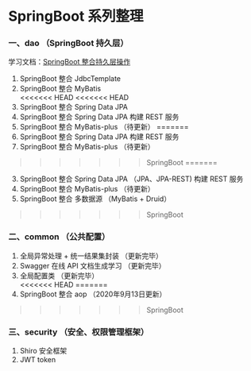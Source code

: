# SpringBoot 系列整理  
### 一、dao  （SpringBoot 持久层）   
学习文档：[SpringBoot 整合持久层操作](https://www.yuque.com/u300253/learnjava/piot24)

1. SpringBoot 整合 JdbcTemplate   
2. SpringBoot 整合 MyBatis   
<<<<<<< HEAD
<<<<<<< HEAD
3. SpringBoot 整合 Spring Data JPA  
4. SpringBoot 整合 Spring Data JPA  构建 REST 服务  
5. SpringBoot 整合 MyBatis-plus （待更新）
=======
3. SpringBoot 整合 Spring Data JPA  构建 REST 服务  
4. SpringBoot 整合 MyBatis-plus （待更新）
>>>>>>> SpringBoot
=======
3. SpringBoot 整合 Spring Data JPA （JPA、JPA-REST) 构建 REST 服务  
4. SpringBoot 整合 MyBatis-plus （待更新）
5. SpringBoot 整合 多数据源 （MyBatis + Druid）
>>>>>>> SpringBoot

### 二、common （公共配置）  
1. 全局异常处理  +  统一结果集封装 （更新完毕）
2. Swagger 在线 API 文档生成学习  （更新完毕）  
3. 全局配置类 （更新完毕）  
<<<<<<< HEAD
=======
4. SpringBoot 整合 aop （2020年9月13日更新）

>>>>>>> SpringBoot

### 三、security （安全、权限管理框架）  
1. Shiro 安全框架  
2. JWT token  
